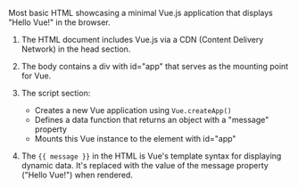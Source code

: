 Most basic HTML showcasing a minimal Vue.js application that displays "Hello Vue!" in the browser.

1. The HTML document includes Vue.js via a CDN (Content Delivery Network) in the head section.

2. The body contains a div with id="app" that serves as the mounting point for Vue.

3. The script section:
   - Creates a new Vue application using `Vue.createApp()`
   - Defines a data function that returns an object with a "message" property
   - Mounts this Vue instance to the element with id="app"

4. The `{{ message }}` in the HTML is Vue's template syntax for displaying dynamic data. It's replaced with the value of the message property ("Hello Vue!") when rendered.